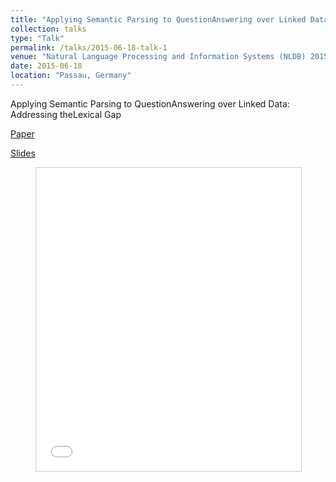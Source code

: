 ```yaml
---
title: "Applying Semantic Parsing to QuestionAnswering over Linked Data: Addressing theLexical Gap"
collection: talks
type: "Talk"
permalink: /talks/2015-06-18-talk-1
venue: "Natural Language Processing and Information Systems (NLDB) 2015"
date: 2015-06-18
location: "Passau, Germany"
---
```


Applying Semantic Parsing to QuestionAnswering over Linked Data: Addressing theLexical Gap

[Paper](https://pub.uni-bielefeld.de/download/2760642/2760651/qa_ccg_camera_ready_version.pdf)

[Slides](https://www.slideshare.net/shakimov/semantic-parsing-with-combinatory-categorial-grammar-ccg)

<figure>
<iframe src="//www.slideshare.net/slideshow/embed_code/key/fIqIeclBEu920" width="595" height="485" frameborder="0" marginwidth="0" marginheight="0" scrolling="no" style="border:1px solid #CCC; border-width:1px; margin-bottom:5px; max-width: 100%;" allowfullscreen> </iframe>
</figure>